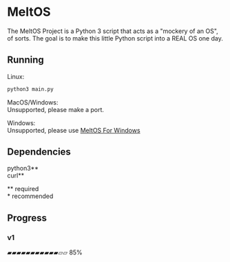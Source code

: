 # MeltOS
The MeltOS Project is a Python 3 script that acts as a "mockery of an OS", of sorts. The goal is to make this little Python script into a REAL OS one day.

## Running
Linux:
```sh
python3 main.py
```  
MacOS/Windows:  
Unsupported, please make a port.  
  
Windows:  
Unsupported, please use [MeltOS For Windows](https://github.com/Touchcreator/melt-os-for-windows)

## Dependencies
python3\*\*  
curl\*\*  
  
\*\* required  
\* recommended

## Progress
<!-- bars from https://changaco.oy.lc/unicode-progress-bars/ -->
### v1
▰▰▰▰▰▰▰▰▰▰▰▱▱ 85%
